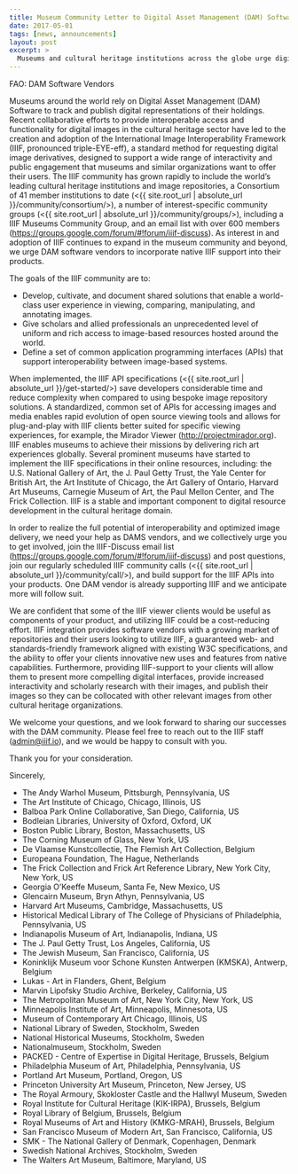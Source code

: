 ```yaml
---
title: Museum Community Letter to Digital Asset Management (DAM) Software Vendors
date: 2017-05-01
tags: [news, announcements]
layout: post
excerpt: >
  Museums and cultural heritage institutions across the globe urge digital asset management (DAM) software vendors to incorporate native IIIF support into their products.
---
```



FAO: DAM Software Vendors

Museums around the world rely on Digital Asset Management (DAM) Software to track and publish digital representations of their holdings. Recent collaborative efforts to provide interoperable access and functionality for digital images in the cultural heritage sector have led to the creation and adoption of the International Image Interoperability Framework (IIIF, pronounced triple-EYE-eff), a standard method for requesting digital image derivatives, designed to support a wide range of interactivity and public engagement that museums and similar organizations want to offer their users. The IIIF community has grown rapidly to include the world’s leading cultural heritage institutions and image repositories, a Consortium of 41 member institutions to date (<{{ site.root_url | absolute_url }}/community/consortium/>), a number of interest-specific community groups (<{{ site.root_url | absolute_url }}/community/groups/>), including a IIIF Museums Community Group, and an email list with over 600 members (<https://groups.google.com/forum/#!forum/iiif-discuss>). As interest in and adoption of IIIF continues to expand in the museum community and beyond, we urge DAM software vendors to incorporate native IIIF support into their products.

The goals of the IIIF community are to:

 * Develop, cultivate, and document shared solutions that enable a world-class user experience in viewing, comparing, manipulating, and annotating images.
 * Give scholars and allied professionals an unprecedented level of uniform and rich access to image-based resources hosted around the world.
 * Define a set of common application programming interfaces (APIs) that support interoperability between image-based systems.

When implemented, the IIIF API specifications (<{{ site.root_url | absolute_url }}/get-started/>) save developers considerable time and reduce complexity when compared to using bespoke image repository solutions. A standardized, common set of APIs for accessing images and media enables rapid evolution of open source viewing tools and allows for plug-and-play with IIIF clients better suited for specific viewing experiences, for example, the Mirador Viewer (<http://projectmirador.org>).  IIIF enables museums to achieve their missions by delivering rich art experiences globally. Several prominent museums have started to implement the IIIF specifications in their online resources, including: the U.S. National Gallery of Art, the J. Paul Getty Trust, the Yale Center for British Art, the Art Institute of Chicago, the Art Gallery of Ontario, Harvard Art Museums, Carnegie Museum of Art, the Paul Mellon Center, and The Frick Collection. IIIF is a stable and important component to digital resource development in the cultural heritage domain.

In order to realize the full potential of interoperability and optimized image delivery, we need your help as DAMS vendors, and we collectively urge you to get involved, join the IIIF-Discuss email list (<https://groups.google.com/forum/#!forum/iiif-discuss>) and post questions, join our regularly scheduled IIIF community calls (<{{ site.root_url | absolute_url }}/community/call/>), and build support for the IIIF APIs into your products. One DAM vendor is already supporting IIIF and we anticipate more will follow suit.

We are confident that some of the IIIF viewer clients would be useful as components of your product, and utilizing IIIF could be a cost-reducing effort. IIIF integration provides software vendors with a growing market of repositories and their users looking to utilize IIIF, a guaranteed web- and standards-friendly framework aligned with existing W3C specifications, and the ability to offer your clients innovative new uses and features from native capabilities. Furthermore, providing IIIF-support to your clients will allow them to present more compelling digital interfaces, provide increased interactivity and scholarly research with their images, and publish their images so they can be collocated with other relevant images from other cultural heritage organizations.

We welcome your questions, and we look forward to sharing our successes with the DAM community. Please feel free to reach out to the IIIF staff (<admin@iiif.io>), and we would be happy to consult with you.

Thank you for your consideration.

Sincerely,

* The Andy Warhol Museum, Pittsburgh, Pennsylvania, US
* The Art Institute of Chicago, Chicago, Illinois, US
* Balboa Park Online Collaborative, San Diego, California, US
* Bodleian Libraries, University of Oxford, Oxford, UK
* Boston Public Library, Boston, Massachusetts, US
* The Corning Museum of Glass, New York, US
* De Vlaamse Kunstcollectie, The Flemish Art Collection, Belgium
* Europeana Foundation, The Hague, Netherlands
* The Frick Collection and Frick Art Reference Library, New York City, New York, US
* Georgia O’Keeffe Museum, Santa Fe, New Mexico, US
* Glencairn Museum, Bryn Athyn, Pennsylvania, US
* Harvard Art Museums, Cambridge, Massachusetts, US
* Historical Medical Library of The College of Physicians of Philadelphia, Pennsylvania, US
* Indianapolis Museum of Art, Indianapolis, Indiana, US
* The J. Paul Getty Trust, Los Angeles, California, US
* The Jewish Museum, San Francisco, California, US
* Koninklijk Museum voor Schone Kunsten Antwerpen (KMSKA), Antwerp, Belgium
* Lukas - Art in Flanders, Ghent, Belgium
* Marvin Lipofsky Studio Archive, Berkeley, California, US
* The Metropolitan Museum of Art, New York City, New York, US
* Minneapolis Institute of Art, Minneapolis, Minnesota, US
* Museum of Contemporary Art Chicago, Illinois, US
* National Library of Sweden, Stockholm, Sweden
* National Historical Museums, Stockholm, Sweden
* Nationalmuseum, Stockholm, Sweden
* PACKED - Centre of Expertise in Digital Heritage, Brussels, Belgium
* Philadelphia Museum of Art, Philadelphia, Pennsylvania, US
* Portland Art Museum, Portland, Oregon, US
* Princeton University Art Museum, Princeton, New Jersey, US
* The Royal Armoury, Skokloster Castle and the Hallwyl Museum, Sweden
* Royal Institute for Cultural Heritage (KIK-IRPA), Brussels, Belgium
* Royal Library of Belgium, Brussels, Belgium
* Royal Museums of Art and History (KMKG-MRAH), Brussels, Belgium
* San Francisco Museum of Modern Art, San Francisco, California, US
* SMK - The National Gallery of Denmark, Copenhagen, Denmark
* Swedish National Archives, Stockholm, Sweden
* The Walters Art Museum, Baltimore, Maryland, US

